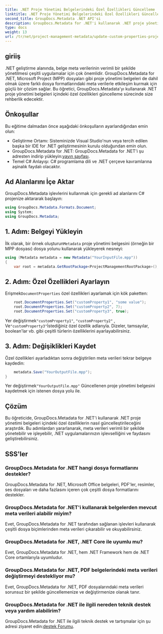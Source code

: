```yaml
---
title: .NET Proje Yönetimi Belgelerindeki Özel Özellikleri Güncelleme
linktitle: .NET Proje Yönetimi Belgelerindeki Özel Özellikleri Güncelleme
second_title: GroupDocs.Metadata .NET API'si
description: GroupDocs.Metadata for .NET'i kullanarak .NET proje yönetimi belgelerindeki özel özellikleri nasıl güncelleyeceğinizi öğrenin. Uygulamalarınızda meta veri yönetimini geliştirin.
type: docs
weight: 13
url: /tr/net/project-management-metadata/update-custom-properties-project-management-documents/
---
```

## giriiş
.NET geliştirme alanında, belge meta verilerinin verimli bir şekilde yönetilmesi çeşitli uygulamalar için çok önemlidir. GroupDocs.Metadata for .NET, Microsoft Project (MPP) dosyaları gibi proje yönetimi belgeleri de dahil olmak üzere farklı dosya formatlarındaki meta verilerle etkileşim kurmak için güçlü bir çözüm sağlar. Bu öğretici, GroupDocs.Metadata'yı kullanarak .NET proje yönetimi belgeleri içindeki özel özellikleri güncelleme sürecinde size rehberlik edecektir.
## Önkoşullar
Bu eğitime dalmadan önce aşağıdaki önkoşulların ayarlandığından emin olun:
- Geliştirme Ortamı: Sisteminizde Visual Studio'nun veya tercih edilen başka bir IDE for .NET geliştirmesinin kurulu olduğundan emin olun.
-  GroupDocs.Metadata for .NET: GroupDocs.Metadata for .NET'i şu adresten indirip yükleyin:[yayın sayfası](https://releases.groupdocs.com/metadata/net/).
- Temel C# Anlayışı: C# programlama dili ve .NET çerçeve kavramlarına aşinalık faydalı olacaktır.

## Ad Alanlarını İçe Aktar
GroupDocs.Metadata işlevlerini kullanmak için gerekli ad alanlarını C# projenize aktararak başlayın:
```csharp
using GroupDocs.Metadata.Formats.Document;
using System;
using GroupDocs.Metadata;
```
## 1. Adım: Belgeyi Yükleyin
 İlk olarak, bir örnek oluşturun`Metadata` proje yönetimi belgesini (örneğin bir MPP dosyası) dosya yolunu kullanarak yükleyerek nesneyi:
```csharp
using (Metadata metadata = new Metadata("YourInputFile.mpp"))
{
    var root = metadata.GetRootPackage<ProjectManagementRootPackage>();
```
## 2. Adım: Özel Özellikleri Ayarlayın
 Erişmek`DocumentProperties` özel özellikleri ayarlamak için kök paketten:
```csharp
    root.DocumentProperties.Set("customProperty1", "some value");
    root.DocumentProperties.Set("customProperty2", 7);
    root.DocumentProperties.Set("customProperty3", true);
```
 Yer değiştirmek`"customProperty1"`, `"customProperty2"` , Ve`"customProperty3"`İstediğiniz özel özellik adlarıyla. Dizeler, tamsayılar, boolean'lar vb. gibi çeşitli türlerin özelliklerini ayarlayabilirsiniz.
## 3. Adım: Değişiklikleri Kaydet
Özel özellikleri ayarladıktan sonra değiştirilen meta verileri tekrar belgeye kaydedin:
```csharp
    metadata.Save("YourOutputFile.mpp");
}
```
 Yer değiştirmek`"YourOutputFile.mpp"` Güncellenen proje yönetimi belgesini kaydetmek için istenen dosya yolu ile.

## Çözüm
Bu öğreticide, GroupDocs.Metadata for .NET'i kullanarak .NET proje yönetimi belgeleri içindeki özel özelliklerin nasıl güncelleştirileceğini araştırdık. Bu adımlardan yararlanarak, meta verileri verimli bir şekilde yönetebilir ve işleyebilir, .NET uygulamalarınızın işlevselliğini ve faydasını geliştirebilirsiniz.

## SSS'ler
### GroupDocs.Metadata for .NET hangi dosya formatlarını destekler?
GroupDocs.Metadata for .NET, Microsoft Office belgeleri, PDF'ler, resimler, ses dosyaları ve daha fazlasını içeren çok çeşitli dosya formatlarını destekler.
### GroupDocs.Metadata for .NET'i kullanarak belgelerden mevcut meta verileri alabilir miyim?
Evet, GroupDocs.Metadata for .NET tarafından sağlanan işlevleri kullanarak çeşitli dosya biçimlerinden meta verileri çıkarabilir ve okuyabilirsiniz.
### GroupDocs.Metadata for .NET, .NET Core ile uyumlu mu?
Evet, GroupDocs.Metadata for .NET, hem .NET Framework hem de .NET Core ortamlarıyla uyumludur.
### GroupDocs.Metadata for .NET, PDF belgelerindeki meta verileri değiştirmeyi destekliyor mu?
Evet, GroupDocs.Metadata for .NET, PDF dosyalarındaki meta verileri sorunsuz bir şekilde güncellemenize ve değiştirmenize olanak tanır.
### GroupDocs.Metadata for .NET ile ilgili nereden teknik destek veya yardım alabilirim?
 GroupDocs.Metadata for .NET ile ilgili teknik destek ve tartışmalar için şu adresi ziyaret edin:[destek Forumu](https://forum.groupdocs.com/c/metadata/14).